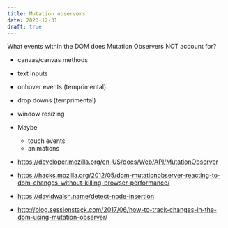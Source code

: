 ```yaml
---
title: Mutation observers
date: 2023-12-31
draft: true
---
```

What events within the DOM does Mutation Observers NOT account for?

* canvas/canvas methods
* text inputs
* onhover events (temprimental)
* drop downs (temprimental)
* window resizing
* Maybe
  * touch events
  * animations

* <https://developer.mozilla.org/en-US/docs/Web/API/MutationObserver>
* <https://hacks.mozilla.org/2012/05/dom-mutationobserver-reacting-to-dom-changes-without-killing-browser-performance/>
* <https://davidwalsh.name/detect-node-insertion>
* <http://blog.sessionstack.com/2017/06/how-to-track-changes-in-the-dom-using-mutation-observer/>


